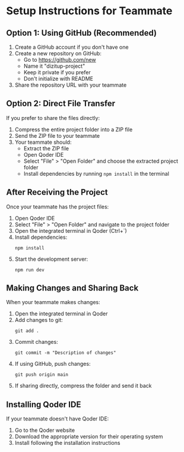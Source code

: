 # Setup Instructions for Teammate

## Option 1: Using GitHub (Recommended)

1. Create a GitHub account if you don't have one
2. Create a new repository on GitHub:
   - Go to https://github.com/new
   - Name it "dizitup-project"
   - Keep it private if you prefer
   - Don't initialize with README
3. Share the repository URL with your teammate

## Option 2: Direct File Transfer

If you prefer to share the files directly:

1. Compress the entire project folder into a ZIP file
2. Send the ZIP file to your teammate
3. Your teammate should:
   - Extract the ZIP file
   - Open Qoder IDE
   - Select "File" > "Open Folder" and choose the extracted project folder
   - Install dependencies by running `npm install` in the terminal

## After Receiving the Project

Once your teammate has the project files:

1. Open Qoder IDE
2. Select "File" > "Open Folder" and navigate to the project folder
3. Open the integrated terminal in Qoder (Ctrl+`)
4. Install dependencies:
   ```
   npm install
   ```
5. Start the development server:
   ```
   npm run dev
   ```

## Making Changes and Sharing Back

When your teammate makes changes:

1. Open the integrated terminal in Qoder
2. Add changes to git:
   ```
   git add .
   ```
3. Commit changes:
   ```
   git commit -m "Description of changes"
   ```
4. If using GitHub, push changes:
   ```
   git push origin main
   ```
5. If sharing directly, compress the folder and send it back

## Installing Qoder IDE

If your teammate doesn't have Qoder IDE:

1. Go to the Qoder website
2. Download the appropriate version for their operating system
3. Install following the installation instructions